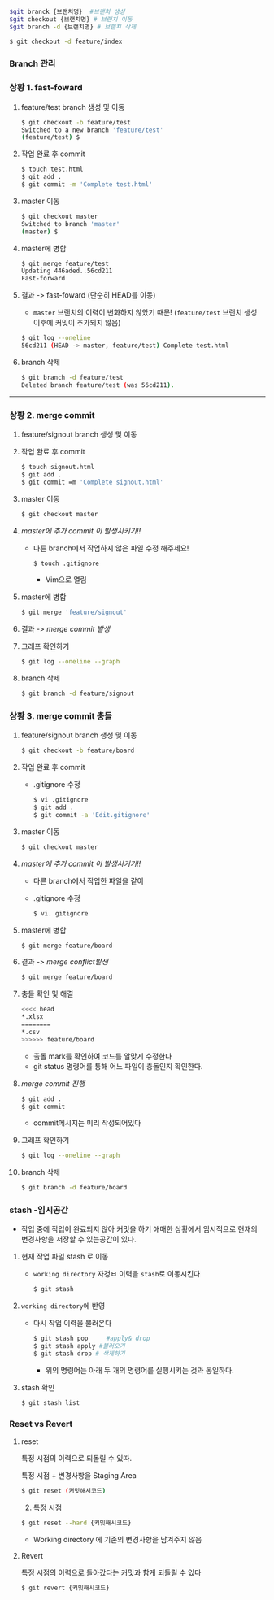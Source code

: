 ```bash
$git branck {브랜치명}  #브랜치 생성
$git checkout {브랜치명} # 브랜치 이동
$git branch -d {브랜치명} # 브랜치 삭제
```



```bash
$ git checkout -d feature/index
```

### Branch 관리



### 상황 1. fast-foward

1. feature/test branch 생성 및 이동

   ```bash
   $ git checkout -b feature/test
   Switched to a new branch 'feature/test'
   (feature/test) $
   ```

2. 작업 완료 후 commit

   ```bash
   $ touch test.html
   $ git add .
   $ git commit -m 'Complete test.html'
   ```

3. master 이동

   ```bash
   $ git checkout master
   Switched to branch 'master'
   (master) $
   ```

4. master에 병합

   ```bash
   $ git merge feature/test
   Updating 446aded..56cd211
   Fast-forward
   ```

5. 결과 -> fast-foward (단순히 HEAD를 이동)

   * `master` 브랜치의 이력이 변화하지 않았기 때문! (`feature/test` 브랜치 생성 이후에 커밋이 추가되지 않음)

   ```bash
   $ git log --oneline
   56cd211 (HEAD -> master, feature/test) Complete test.html
   ```

6. branch 삭제

   ```bash
   $ git branch -d feature/test
   Deleted branch feature/test (was 56cd211).
   ```

---

### 상황 2. merge commit

1. feature/signout branch 생성 및 이동

2. 작업 완료 후 commit

   ```bash
   $ touch signout.html
   $ git add .
   $ git commit =m 'Complete signout.html'
   ```

   

3. master 이동

   ```bash
   $ git checkout master
   ```

   

4. *master에 추가 commit 이 발생시키기!!*

   * 다른 branch에서 작업하지 않은 파일 수정 해주세요!

     ```bash
     $ touch .gitignore
     ```

     - Vim으로 열림

     

5. master에 병합

   ```bash
   $ git merge 'feature/signout'
   ```

   

6. 결과 -> *merge commit 발생*

7. 그래프 확인하기

   ```bash
   $ git log --oneline --graph
   
   ```

   

8. branch 삭제

   ```bash
   $ git branch -d feature/signout
   ```

   

### 상황 3. merge commit 충돌

1. feature/signout branch 생성 및 이동

   ```bash
   $ git checkout -b feature/board
   ```

   

2. 작업 완료 후 commit

   - .gitignore 수정

     ```bash
     $ vi .gitignore
     $ git add .
     $ git commit -a 'Edit.gitignore'
     ```

     

3. master 이동

   ```bash
   $ git checkout master
   ```

   

4. *master에 추가 commit 이 발생시키기!!*

   - 다른 branch에서 작업한 파일을 같이

   - .gitignore 수정

     ```bash
     $ vi. gitignore
     ```

     

5. master에 병합

   ```bash
   $ git merge feature/board
   ```

   

6. 결과 -> *merge conflict발생*

   ```bash
   $ git merge feature/board
   ```

   

7. 충돌 확인 및 해결

   ```bash
   <<<< head
   *.xlsx
   ========
   *.csv
   >>>>>> feature/board
   ```

   - 출돌 mark를 확인하여 코드를 알맞게 수정한다
   - git status 명령어를 통해 어느 파일이 충돌인지 확인한다.

8. *merge commit 진행*

   ```bash
   $ git add .
   $ git commit
   ```

   - commit메시지는 미리 작성되어있다

9. 그래프 확인하기

   ```bash
   $ git log --oneline --graph
   ```

   

10. branch 삭제

    ``` bash
    $ git branch -d feature/board
    ```



### stash -임시공간

- 작업 중에 작업이 완료되지 않아 커밋을 하기 애매한 상황에서 임시적으로 현재의 변경사항을 저장할 수 있는공간이 있다.



1. 현재 작업 파일 stash 로 이동

   - `working directory` 자겅ㅂ 이력을 `stash`로 이동시킨다

     ```bash
     $ git stash
     ```

2. `working directory`에 반영

   - 다시 작업 이력을 불러온다

     ```bash
     $ git stash pop	 #apply& drop
     $ git stash apply #불러오기
     $ git stash drop # 삭제하기
     ```

     - 위의 명령어는 아래 두 개의 명령어를 실행시키는 것과 동일하다.

3. stash 확인

   ```bash
   $ git stash list
   ```

   

### Reset vs Revert

1. reset

   특정 시점의 이력으로 되돌릴 수 있따.

   특정 시점 + 변경사항을 Staging Area

   ```bash
   $ git reset (커밋해시코드)
   ```

   2. 특정 시점

   ```bash
   $ git reset --hard {커밋해시코드}
   ```

   - Working directory 에 기존의 변경사항을 남겨주지 않음

2. Revert

   특정 시점의 이력으로 돌아갔다는 커밋과 함게 되돌릴 수 있다

   ```bash
   $ git revert {커밋해시코드}
   ```

   